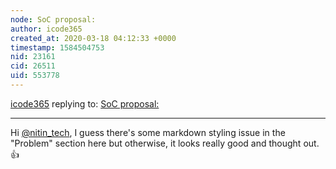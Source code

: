 ```yaml
---
node: SoC proposal: 
author: icode365
created_at: 2020-03-18 04:12:33 +0000
timestamp: 1584504753
nid: 23161
cid: 26511
uid: 553778
---
```




[icode365](../profile/icode365) replying to: [SoC proposal: ](../notes/nitin_tech/03-17-2020/soc-proposal)

----
Hi [@nitin_tech](/profile/nitin_tech), I guess there's some markdown styling issue in the "Problem" section here but otherwise, it looks really good and thought out. 👍 
